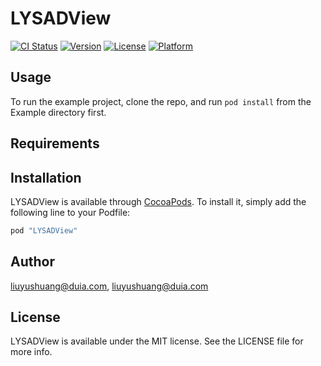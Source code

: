 # LYSADView

[![CI Status](http://img.shields.io/travis/liuyushuang@duia.com/LYSADView.svg?style=flat)](https://travis-ci.org/liuyushuang@duia.com/LYSADView)
[![Version](https://img.shields.io/cocoapods/v/LYSADView.svg?style=flat)](http://cocoapods.org/pods/LYSADView)
[![License](https://img.shields.io/cocoapods/l/LYSADView.svg?style=flat)](http://cocoapods.org/pods/LYSADView)
[![Platform](https://img.shields.io/cocoapods/p/LYSADView.svg?style=flat)](http://cocoapods.org/pods/LYSADView)

## Usage

To run the example project, clone the repo, and run `pod install` from the Example directory first.

## Requirements

## Installation

LYSADView is available through [CocoaPods](http://cocoapods.org). To install
it, simply add the following line to your Podfile:

```ruby
pod "LYSADView"
```

## Author

liuyushuang@duia.com, liuyushuang@duia.com

## License

LYSADView is available under the MIT license. See the LICENSE file for more info.
